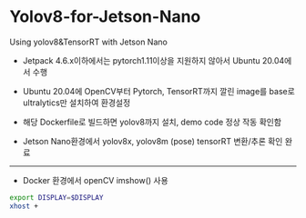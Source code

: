 # Yolov8-for-Jetson-Nano
Using yolov8&amp;TensorRT with Jetson Nano

- Jetpack 4.6.x이하에서는 pytorch1.11이상을 지원하지 않아서 Ubuntu 20.04에서 수행
- Ubuntu 20.04에 OpenCV부터 Pytorch, TensorRT까지 깔린 image를 base로 ultralytics만 설치하여 환경설정

- 해당 Dockerfile로 빌드하면 yolov8까지 설치, demo code 정상 작동 확인함
- Jetson Nano환경에서 yolov8x, yolov8m (pose) tensorRT 변환/추론 확인 완료
---
- Docker 환경에서 openCV imshow() 사용
```bash
export DISPLAY=$DISPLAY
xhost +
```

